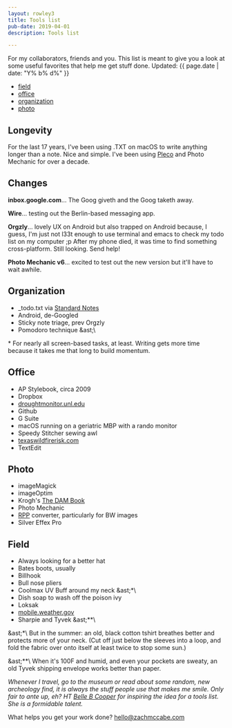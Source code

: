 ```yaml
---
layout: rowley3
title: Tools list
pub-date: 2019-04-01
description: Tools list

---
```



For my collaborators, friends and you. This list is meant to give you a look at some useful favorites that help me get stuff done. Updated: {{ page.date | date: "Y% b% d%" }}


+ [field](https://www.zachmccabe.com/tools#field)
+ [office](https://www.zachmccabe.com/tools#office)
+ [organization](https://www.zachmccabe.com/tools#organization) 
+ [photo](https://www.zachmccabe.com/tools#photo)



## Longevity

For the last 17 years, I've been using .TXT on macOS to write anything longer than a note. Nice and simple. I've been using [Pleco](https://www.pleco.com) and Photo Mechanic for over a decade.




## Changes

**inbox.google.com**… The Goog giveth and the Goog taketh away.

**Wire**… testing out the Berlin-based messaging app.

**Orgzly**… lovely UX on Android but also trapped on Android because, I guess, I'm just not l33t enough to use terminal and emacs to check my todo list on my computer ;p After my phone died, it was time to find something cross-platform. Still looking. Send help!

**Photo Mechanic v6**… excited to test out the new version but it'll have to wait awhile.



## Organization

+ _todo.txt via [Standard Notes](https://www.standardnotes.org)
+ Android, de-Googled
+ Sticky note triage, prev Orgzly
+ Pomodoro technique \&ast;\

&ast; For nearly all screen-based tasks, at least. Writing gets more time because it takes me that long to build momentum.



## Office

+ AP Stylebook, circa 2009
+ Dropbox
+ [droughtmonitor.unl.edu](https://droughtmonitor.unl.edu/CurrentMap/StateDroughtMonitor.aspx?TX)
+ Github
+ G Suite
+ macOS running on a geriatric MBP with a rando monitor
+ Speedy Stitcher sewing awl
+ [texaswildfirerisk.com](https://texaswildfirerisk.com/Map/Public/)
+ TextEdit



## Photo

+ imageMagick
+ imageOptim
+ Krogh's [The DAM Book](https://www.thedambook.com)
+ Photo Mechanic
+ [RPP](http://www.raw-photo-processor.com) converter, particularly for BW images
+ Silver Effex Pro



## Field

+ Always looking for a better hat
+ Bates boots, usually
+ Billhook
+ Bull nose pliers
+ Coolmax UV Buff around my neck \&ast;&ast;\
+ Dish soap to wash off the poison ivy
+ Loksak
+ [mobile.weather.gov](https://mobile.weather.gov/)
+ Sharpie and Tyvek \&ast;&ast;&ast;\


\&ast;&ast;\ But in the summer: an old, black cotton tshirt breathes better and protects more of your neck. (Cut off just below the sleeves into a loop, and fold the fabric over onto itself at least twice to stop some sun.)

\&ast;&ast;&ast;\ When it's 100F and humid, and even your pockets are sweaty, an old Tyvek shipping envelope works better than paper.

_Whenever I travel, go to the museum or read about some random, new archeology find, it is always the stuff people use that makes me smile. Only fair to ante up, eh? HT [Belle B Cooper](http://bellebcooper.com/) for inspiring the idea for a tools list. She is a formidable talent._


What helps you get your work done? [hello@zachmccabe.com](mailto:hello@zachmccabe.com)
